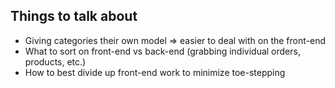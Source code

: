 ## Things to talk about
- Giving categories their own model => easier to deal with on the front-end
- What to sort on front-end vs back-end (grabbing individual orders, products, etc.)
- How to best divide up front-end work to minimize toe-stepping
